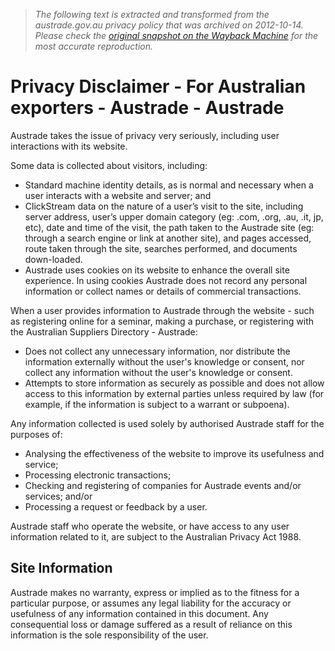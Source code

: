 > *The following text is extracted and transformed from the austrade.gov.au privacy policy that was archived on 2012-10-14. Please check the [original snapshot on the Wayback Machine](https://web.archive.org/web/20121014211432id_/http%3A//www.austrade.gov.au/Austrade-Privacy-Disclaimer/default.aspx) for the most accurate reproduction.*

# Privacy Disclaimer - For Australian exporters - Austrade - Austrade

[](http://www.austrade.gov.au/PrintToPDF.aspx?url=http%3a%2f%2fwww.austrade.gov.au%2fAustrade-Privacy-Disclaimer%2fdefault.aspx%3fPrintToPDF%3dTrue "utility-pdf")[](https://web.archive.org/Contact-us/default.aspx)[](https://web.archive.org/)[](https://web.archive.org/)

Austrade takes the issue of privacy very seriously, including user interactions with its website.

Some data is collected about visitors, including:

  * Standard machine identity details, as is normal and necessary when a user interacts with a website and server; and 
  * ClickStream data on the nature of a user’s visit to the site, including server address, user’s upper domain category (eg: .com, .org, .au, .it, jp, etc), date and time of the visit, the path taken to the Austrade site (eg: through a search engine or link at another site), and pages accessed, route taken through the site, searches performed, and documents down-loaded. 
  * Austrade uses cookies on its website to enhance the overall site experience. In using cookies Austrade does not record any personal information or collect names or details of commercial transactions. 



When a user provides information to Austrade through the website - such as registering online for a seminar, making a purchase, or registering with the Australian Suppliers Directory - Austrade:

  * Does not collect any unnecessary information, nor distribute the information externally without the user's knowledge or consent, nor collect any information without the user's knowledge or consent. 
  * Attempts to store information as securely as possible and does not allow access to this information by external parties unless required by law (for example, if the information is subject to a warrant or subpoena). 



Any information collected is used solely by authorised Austrade staff for the purposes of:

  * Analysing the effectiveness of the website to improve its usefulness and service; 
  * Processing electronic transactions; 
  * Checking and registering of companies for Austrade events and/or services; and/or 
  * Processing a request or feedback by a user. 



Austrade staff who operate the website, or have access to any user information related to it, are subject to the Australian Privacy Act 1988.

## Site Information

Austrade makes no warranty, express or implied as to the fitness for a particular purpose, or assumes any legal liability for the accuracy or usefulness of any information contained in this document. Any consequential loss or damage suffered as a result of reliance on this information is the sole responsibility of the user.
